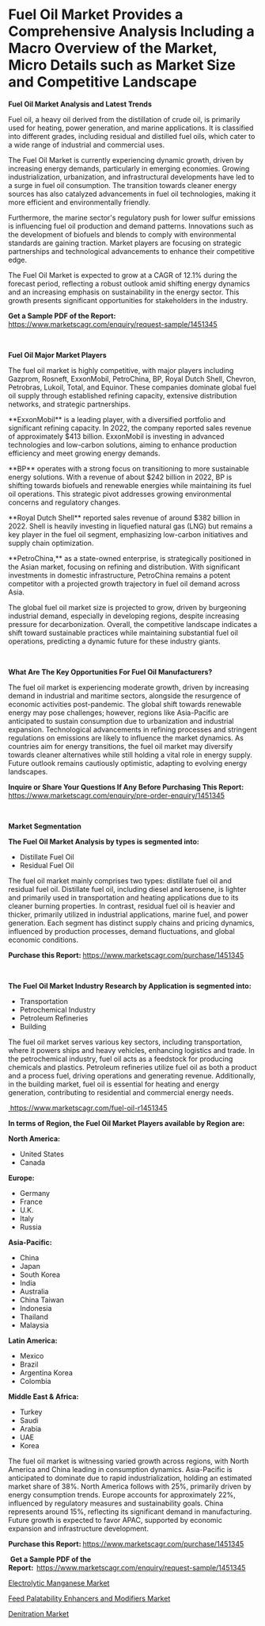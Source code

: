 <p><h1>Fuel Oil Market Provides a Comprehensive Analysis Including a Macro Overview of the Market, Micro Details such as Market Size and Competitive Landscape</h1></p><p><strong>Fuel Oil Market Analysis and Latest Trends</strong></p>
<p><p>Fuel oil, a heavy oil derived from the distillation of crude oil, is primarily used for heating, power generation, and marine applications. It is classified into different grades, including residual and distilled fuel oils, which cater to a wide range of industrial and commercial uses.</p><p>The Fuel Oil Market is currently experiencing dynamic growth, driven by increasing energy demands, particularly in emerging economies. Growing industrialization, urbanization, and infrastructural developments have led to a surge in fuel oil consumption. The transition towards cleaner energy sources has also catalyzed advancements in fuel oil technologies, making it more efficient and environmentally friendly.</p><p>Furthermore, the marine sector's regulatory push for lower sulfur emissions is influencing fuel oil production and demand patterns. Innovations such as the development of biofuels and blends to comply with environmental standards are gaining traction. Market players are focusing on strategic partnerships and technological advancements to enhance their competitive edge.</p><p>The Fuel Oil Market is expected to grow at a CAGR of 12.1% during the forecast period, reflecting a robust outlook amid shifting energy dynamics and an increasing emphasis on sustainability in the energy sector. This growth presents significant opportunities for stakeholders in the industry.</p></p>
<p><strong>Get a Sample PDF of the Report:&nbsp;</strong> <a href="https://www.marketscagr.com/enquiry/request-sample/1451345?utm_campaign=2115&utm_medium=2&utm_source=Github&utm_content=ia&utm_term=31032025&utm_id=fuel-oil">https://www.marketscagr.com/enquiry/request-sample/1451345</a></p>
<p>&nbsp;</p>
<p><strong>Fuel Oil Major Market Players</strong></p>
<p><p>The fuel oil market is highly competitive, with major players including Gazprom, Rosneft, ExxonMobil, PetroChina, BP, Royal Dutch Shell, Chevron, Petrobras, Lukoil, Total, and Equinor. These companies dominate global fuel oil supply through established refining capacity, extensive distribution networks, and strategic partnerships.</p><p>**ExxonMobil** is a leading player, with a diversified portfolio and significant refining capacity. In 2022, the company reported sales revenue of approximately $413 billion. ExxonMobil is investing in advanced technologies and low-carbon solutions, aiming to enhance production efficiency and meet growing energy demands. </p><p>**BP** operates with a strong focus on transitioning to more sustainable energy solutions. With a revenue of about $242 billion in 2022, BP is shifting towards biofuels and renewable energies while maintaining its fuel oil operations. This strategic pivot addresses growing environmental concerns and regulatory changes.</p><p>**Royal Dutch Shell** reported sales revenue of around $382 billion in 2022. Shell is heavily investing in liquefied natural gas (LNG) but remains a key player in the fuel oil segment, emphasizing low-carbon initiatives and supply chain optimization.</p><p>**PetroChina,** as a state-owned enterprise, is strategically positioned in the Asian market, focusing on refining and distribution. With significant investments in domestic infrastructure, PetroChina remains a potent competitor with a projected growth trajectory in fuel oil demand across Asia.</p><p>The global fuel oil market size is projected to grow, driven by burgeoning industrial demand, especially in developing regions, despite increasing pressure for decarbonization. Overall, the competitive landscape indicates a shift toward sustainable practices while maintaining substantial fuel oil operations, predicting a dynamic future for these industry giants.</p></p>
<p>&nbsp;</p>
<p><strong>What Are The Key Opportunities For Fuel Oil Manufacturers?</strong></p>
<p><p>The fuel oil market is experiencing moderate growth, driven by increasing demand in industrial and maritime sectors, alongside the resurgence of economic activities post-pandemic. The global shift towards renewable energy may pose challenges; however, regions like Asia-Pacific are anticipated to sustain consumption due to urbanization and industrial expansion. Technological advancements in refining processes and stringent regulations on emissions are likely to influence the market dynamics. As countries aim for energy transitions, the fuel oil market may diversify towards cleaner alternatives while still holding a vital role in energy supply. Future outlook remains cautiously optimistic, adapting to evolving energy landscapes.</p></p>
<p><strong>Inquire or Share Your Questions If Any Before Purchasing This Report:</strong> <a href="https://www.marketscagr.com/enquiry/pre-order-enquiry/1451345?utm_campaign=2115&utm_medium=2&utm_source=Github&utm_content=ia&utm_term=31032025&utm_id=fuel-oil">https://www.marketscagr.com/enquiry/pre-order-enquiry/1451345</a></p>
<p>&nbsp;</p>
<p><strong>Market Segmentation</strong></p>
<p><strong>The Fuel Oil Market Analysis by types is segmented into:</strong></p>
<p><ul><li>Distillate Fuel Oil</li><li>Residual Fuel Oil</li></ul></p>
<p><p>The fuel oil market mainly comprises two types: distillate fuel oil and residual fuel oil. Distillate fuel oil, including diesel and kerosene, is lighter and primarily used in transportation and heating applications due to its cleaner burning properties. In contrast, residual fuel oil is heavier and thicker, primarily utilized in industrial applications, marine fuel, and power generation. Each segment has distinct supply chains and pricing dynamics, influenced by production processes, demand fluctuations, and global economic conditions.</p></p>
<p><strong>Purchase this Report:&nbsp;</strong><a href="https://www.marketscagr.com/purchase/1451345?utm_campaign=2115&utm_medium=2&utm_source=Github&utm_content=ia&utm_term=31032025&utm_id=fuel-oil">https://www.marketscagr.com/purchase/1451345</a></p>
<p>&nbsp;</p>
<p><strong>The Fuel Oil Market Industry Research by Application is segmented into:</strong></p>
<p><ul><li>Transportation</li><li>Petrochemical Industry</li><li>Petroleum Refineries</li><li>Building</li></ul></p>
<p><p>The fuel oil market serves various key sectors, including transportation, where it powers ships and heavy vehicles, enhancing logistics and trade. In the petrochemical industry, fuel oil acts as a feedstock for producing chemicals and plastics. Petroleum refineries utilize fuel oil as both a product and a process fuel, driving operations and generating revenue. Additionally, in the building market, fuel oil is essential for heating and energy generation, contributing to residential and commercial energy needs.</p></p>
<p><a href="https://www.marketscagr.com/fuel-oil-r1451345?utm_campaign=2115&utm_medium=2&utm_source=Github&utm_content=ia&utm_term=31032025&utm_id=fuel-oil">&nbsp;https://www.marketscagr.com/fuel-oil-r1451345</a></p>
<p><strong>In terms of Region, the Fuel Oil Market Players available by Region are:</strong></p>
<p>
    <p> <strong> North America: </strong>
        <ul>
            <li>United States</li>
            <li>Canada</li>
        </ul>
        </p> 
    <p> <strong> Europe: </strong>
        <ul>
            <li>Germany</li>
            <li>France</li>
            <li>U.K.</li>
            <li>Italy</li>
            <li>Russia</li>
        </ul>
        </p> 
    <p> <strong> Asia-Pacific: </strong>
        <ul>
            <li>China</li>
            <li>Japan</li>
            <li>South Korea</li>
            <li>India</li>
            <li>Australia</li>
            <li>China Taiwan</li>
            <li>Indonesia</li>
            <li>Thailand</li>
            <li>Malaysia</li>
        </ul>
        </p> 
    <p> <strong> Latin America: </strong>
        <ul>
            <li>Mexico</li>
            <li>Brazil</li>
            <li>Argentina Korea</li>
            <li>Colombia</li>
        </ul>
        </p> 
    <p> <strong> Middle East & Africa: </strong>
        <ul>
            <li>Turkey</li>
            <li>Saudi</li>
            <li>Arabia</li>
            <li>UAE</li>
            <li>Korea</li>
        </ul>
    </p>
    </p>
<p><p>The fuel oil market is witnessing varied growth across regions, with North America and China leading in consumption dynamics. Asia-Pacific is anticipated to dominate due to rapid industrialization, holding an estimated market share of 38%. North America follows with 25%, primarily driven by energy consumption trends. Europe accounts for approximately 22%, influenced by regulatory measures and sustainability goals. China represents around 15%, reflecting its significant demand in manufacturing. Future growth is expected to favor APAC, supported by economic expansion and infrastructure development.</p></p>
<p><strong>Purchase this Report: </strong><a href="https://www.marketscagr.com/purchase/1451345?utm_campaign=2115&utm_medium=2&utm_source=Github&utm_content=ia&utm_term=31032025&utm_id=fuel-oil">https://www.marketscagr.com/purchase/1451345</a></p>
<p>&nbsp;<strong>Get a Sample PDF of the Report:&nbsp;&nbsp;</strong><a href="https://www.marketscagr.com/enquiry/request-sample/1451345?utm_campaign=2115&utm_medium=2&utm_source=Github&utm_content=ia&utm_term=31032025&utm_id=fuel-oil">https://www.marketscagr.com/enquiry/request-sample/1451345</a></p>
<p><strong></strong></p>
<p><p><a href="https://github.com/joannesouthgate/Market-Research-Report-List-6/blob/main/electrolytic-manganese-market.md?utm_campaign=2115&utm_medium=2&utm_source=Github&utm_content=ia&utm_term=31032025&utm_id=fuel-oil">Electrolytic Manganese Market</a></p><p><a href="https://github.com/gallatannyv6/Market-Research-Report-List-1/blob/main/feed-palatability-enhancers-and-modifiers-market.md?utm_campaign=2115&utm_medium=2&utm_source=Github&utm_content=ia&utm_term=31032025&utm_id=fuel-oil">Feed Palatability Enhancers and Modifiers Market</a></p><p><a href="https://github.com/sofayahoo2023/Market-Research-Report-List-7/blob/main/denitration-market.md?utm_campaign=2115&utm_medium=2&utm_source=Github&utm_content=ia&utm_term=31032025&utm_id=fuel-oil">Denitration Market</a></p></p>